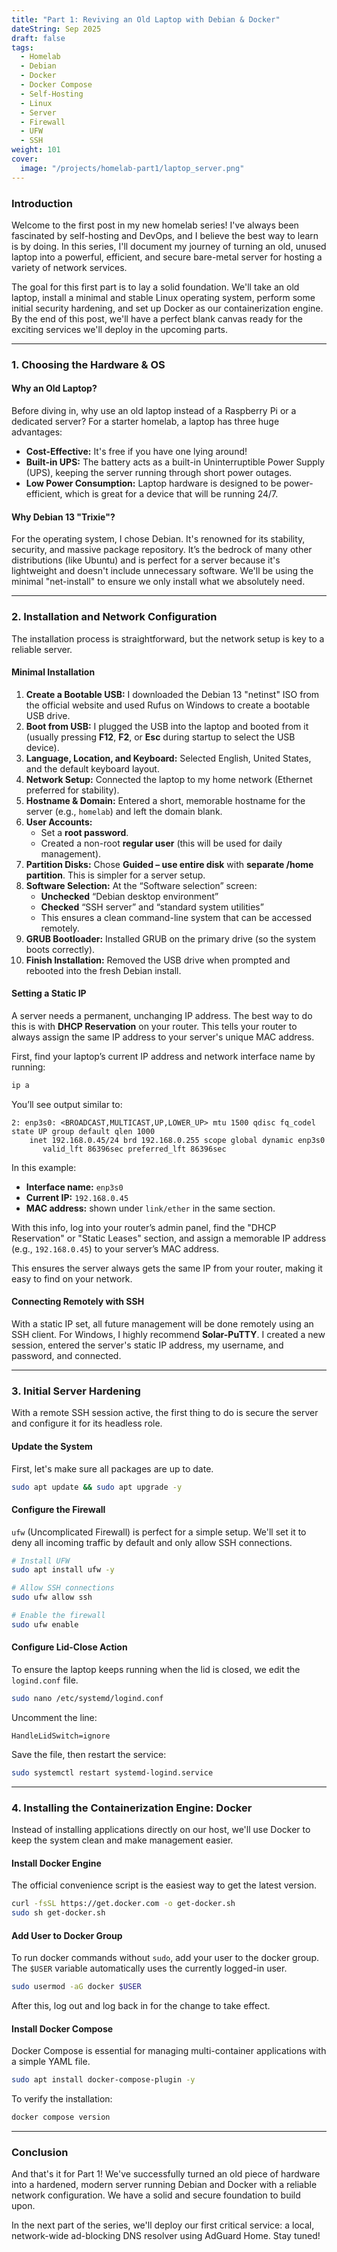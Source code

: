 ```yaml
---
title: "Part 1: Reviving an Old Laptop with Debian & Docker"
dateString: Sep 2025
draft: false
tags:
  - Homelab
  - Debian
  - Docker
  - Docker Compose
  - Self-Hosting
  - Linux
  - Server
  - Firewall
  - UFW
  - SSH
weight: 101
cover:
  image: "/projects/homelab-part1/laptop_server.png"
---
```


### Introduction

Welcome to the first post in my new homelab series! I've always been fascinated by self-hosting and DevOps, and I believe the best way to learn is by doing. In this series, I'll document my journey of turning an old, unused laptop into a powerful, efficient, and secure bare-metal server for hosting a variety of network services.

The goal for this first part is to lay a solid foundation. We'll take an old laptop, install a minimal and stable Linux operating system, perform some initial security hardening, and set up Docker as our containerization engine. By the end of this post, we'll have a perfect blank canvas ready for the exciting services we'll deploy in the upcoming parts.

---

### 1. Choosing the Hardware & OS

#### Why an Old Laptop?
Before diving in, why use an old laptop instead of a Raspberry Pi or a dedicated server? For a starter homelab, a laptop has three huge advantages:
* **Cost-Effective:** It's free if you have one lying around!
* **Built-in UPS:** The battery acts as a built-in Uninterruptible Power Supply (UPS), keeping the server running through short power outages.
* **Low Power Consumption:** Laptop hardware is designed to be power-efficient, which is great for a device that will be running 24/7.

#### Why Debian 13 "Trixie"?
For the operating system, I chose Debian. It's renowned for its stability, security, and massive package repository. It’s the bedrock of many other distributions (like Ubuntu) and is perfect for a server because it's lightweight and doesn't include unnecessary software. We'll be using the minimal "net-install" to ensure we only install what we absolutely need.

---

### 2. Installation and Network Configuration

The installation process is straightforward, but the network setup is key to a reliable server.

#### Minimal Installation
1. **Create a Bootable USB:** I downloaded the Debian 13 "netinst" ISO from the official website and used Rufus on Windows to create a bootable USB drive.
2. **Boot from USB:** I plugged the USB into the laptop and booted from it (usually pressing **F12**, **F2**, or **Esc** during startup to select the USB device).
3. **Language, Location, and Keyboard:** Selected English, United States, and the default keyboard layout.
4. **Network Setup:** Connected the laptop to my home network (Ethernet preferred for stability).
5. **Hostname & Domain:** Entered a short, memorable hostname for the server (e.g., `homelab`) and left the domain blank.
6. **User Accounts:**
   - Set a **root password**.
   - Created a non-root **regular user** (this will be used for daily management).
7. **Partition Disks:** Chose **Guided – use entire disk** with **separate /home partition**. This is simpler for a server setup.
8. **Software Selection:** At the “Software selection” screen:
   - **Unchecked** “Debian desktop environment”
   - **Checked** “SSH server” and “standard system utilities”
   - This ensures a clean command-line system that can be accessed remotely.
9. **GRUB Bootloader:** Installed GRUB on the primary drive (so the system boots correctly).
10. **Finish Installation:** Removed the USB drive when prompted and rebooted into the fresh Debian install.

#### Setting a Static IP
A server needs a permanent, unchanging IP address. The best way to do this is with **DHCP Reservation** on your router. This tells your router to always assign the same IP address to your server's unique MAC address.

First, find your laptop’s current IP address and network interface name by running:

```bash
ip a
```

You’ll see output similar to:

```
2: enp3s0: <BROADCAST,MULTICAST,UP,LOWER_UP> mtu 1500 qdisc fq_codel state UP group default qlen 1000
    inet 192.168.0.45/24 brd 192.168.0.255 scope global dynamic enp3s0
       valid_lft 86396sec preferred_lft 86396sec
```

In this example:
- **Interface name:** `enp3s0`
- **Current IP:** `192.168.0.45`
- **MAC address:** shown under `link/ether` in the same section.

With this info, log into your router’s admin panel, find the "DHCP Reservation" or "Static Leases" section, and assign a memorable IP address (e.g., `192.168.0.45`) to your server’s MAC address.  

This ensures the server always gets the same IP from your router, making it easy to find on your network.

#### Connecting Remotely with SSH
With a static IP set, all future management will be done remotely using an SSH client. For Windows, I highly recommend **Solar-PuTTY**. I created a new session, entered the server's static IP address, my username, and password, and connected.

---

### 3. Initial Server Hardening

With a remote SSH session active, the first thing to do is secure the server and configure it for its headless role.

#### Update the System
First, let's make sure all packages are up to date.

```bash
sudo apt update && sudo apt upgrade -y
```

#### Configure the Firewall
`ufw` (Uncomplicated Firewall) is perfect for a simple setup. We'll set it to deny all incoming traffic by default and only allow SSH connections.

```bash
# Install UFW
sudo apt install ufw -y

# Allow SSH connections
sudo ufw allow ssh

# Enable the firewall
sudo ufw enable
```

#### Configure Lid-Close Action
To ensure the laptop keeps running when the lid is closed, we edit the `logind.conf` file.

```bash
sudo nano /etc/systemd/logind.conf
```

Uncomment the line:

```
HandleLidSwitch=ignore
```

Save the file, then restart the service:

```bash
sudo systemctl restart systemd-logind.service
```

---

### 4. Installing the Containerization Engine: Docker

Instead of installing applications directly on our host, we'll use Docker to keep the system clean and make management easier.

#### Install Docker Engine
The official convenience script is the easiest way to get the latest version.

```bash
curl -fsSL https://get.docker.com -o get-docker.sh
sudo sh get-docker.sh
```

#### Add User to Docker Group
To run docker commands without `sudo`, add your user to the docker group. The `$USER` variable automatically uses the currently logged-in user.

```bash
sudo usermod -aG docker $USER
```

After this, log out and log back in for the change to take effect.

#### Install Docker Compose
Docker Compose is essential for managing multi-container applications with a simple YAML file.

```bash
sudo apt install docker-compose-plugin -y
```

To verify the installation:

```bash
docker compose version
```

---

### Conclusion

And that's it for Part 1! We've successfully turned an old piece of hardware into a hardened, modern server running Debian and Docker with a reliable network configuration. We have a solid and secure foundation to build upon.

In the next part of the series, we'll deploy our first critical service: a local, network-wide ad-blocking DNS resolver using AdGuard Home. Stay tuned!
